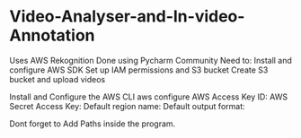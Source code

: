 # Video-Analyser-and-In-video-Annotation
Uses AWS Rekognition
Done using Pycharm Community
Need to:
  Install and configure AWS SDK
  Set up IAM permissions and S3 bucket
  Create S3 bucket and upload videos
  
  Install and Configure the AWS CLI
    aws configure
      AWS Access Key ID: 
      AWS Secret Access Key: 
      Default region name: 
      Default output format: 

  Dont forget to Add Paths inside the program.
